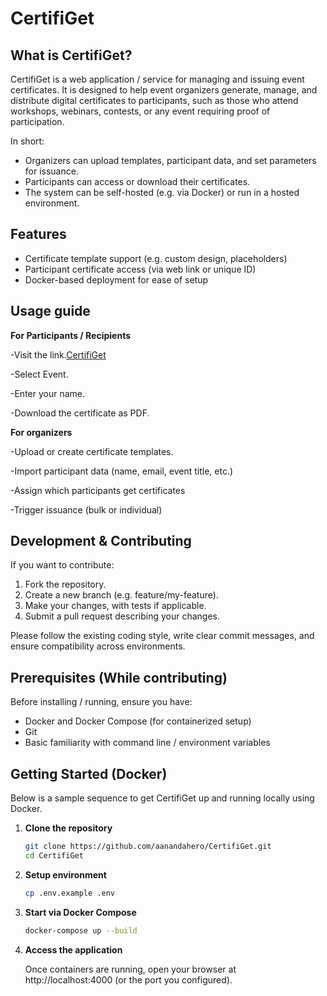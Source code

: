 # CertifiGet

## What is CertifiGet?

CertifiGet is a web application / service for managing and issuing event certificates. It is designed to help event organizers generate, manage, and distribute digital certificates to participants, such as those who attend workshops, webinars, contests, or any event requiring proof of participation.

In short:

- Organizers can upload templates, participant data, and set parameters for issuance.  
- Participants can access or download their certificates.  
- The system can be self-hosted (e.g. via Docker) or run in a hosted environment.


## Features

- Certificate template support (e.g. custom design, placeholders)  
- Participant certificate access (via web link or unique ID)  
- Docker-based deployment for ease of setup

## Usage guide
**For Participants / Recipients**

-Visit the link.[CertifiGet](https://computerclubkec.github.io/CertifiGet/)

-Select Event.

-Enter your name.

-Download the certificate as PDF. 


**For organizers**

-Upload or create certificate templates.

-Import participant data (name, email, event title, etc.)

-Assign which participants get certificates

-Trigger issuance (bulk or individual)

## Development & Contributing

If you want to contribute:

  1. Fork the repository.
  2. Create a new branch (e.g. feature/my-feature).
  3. Make your changes, with tests if applicable.
  4. Submit a pull request describing your changes.
     
Please follow the existing coding style, write clear commit messages, and ensure compatibility across environments.

## Prerequisites (While contributing)

Before installing / running, ensure you have:

- Docker and Docker Compose (for containerized setup)   
- Git  
- Basic familiarity with command line / environment variables  

## Getting Started (Docker)

Below is a sample sequence to get CertifiGet up and running locally using Docker.

1. **Clone the repository**  
   ```bash
   git clone https://github.com/aanandahero/CertifiGet.git
   cd CertifiGet
   ```
2. **Setup environment**
   ```bash
   cp .env.example .env
   ```
3. **Start via Docker Compose**
   ```bash
   docker-compose up --build
   ```
4. **Access the application**
   
   Once containers are running, open your browser at http://localhost:4000 (or the port you configured).





